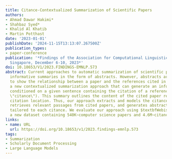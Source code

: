 ```yaml
---
title: Citance-Contextualized Summarization of Scientific Papers
authors:
- Ahmad Dawar Hakimi*
- Shahbaz Syed*
- Khalid Al Khatib
- Martin Potthast
date: '2023-01-01'
publishDate: '2024-11-15T13:13:07.267500Z'
publication_types:
- paper-conference
publication: '*Findings of the Association for Computational Linguistics: EMNLP 2023,
  Singapore, December 6-10, 2023*'
doi: 10.18653/V1/2023.FINDINGS-EMNLP.573
abstract: Current approaches to automatic summarization of scientific papers generate
  informative summaries in the form of abstracts. However, abstracts are not intended
  to show the relationship between a paper and the references cited in it. We propose
  a new contextualized summarization approach that can generate an informative summary
  conditioned on a given sentence containing the citation of a reference (a so-called
  \"citance\"). This summary outlines the content of the cited paper relevant to the
  citation location. Thus, our approach extracts and models the citances of a paper,
  retrieves relevant passages from cited papers, and generates abstractive summaries
  tailored to each citance. We evaluate our approach using $textbfWebis-Context-SciSumm-2023$,
  a new dataset containing 540K~computer science papers and 4.6M~citances therein.
links:
- name: URL
  url: https://doi.org/10.18653/v1/2023.findings-emnlp.573
tags:
- Summarization
- Scholarly Document Processing
- Large Language Models 
---
```

